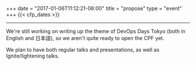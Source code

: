 +++
date = "2017-01-06T11:12:21-06:00"
title = "propose"
type = "event"
+++
  {{< cfp_dates >}}

<hr>

We're still working on writing up the theme of DevOps Days Tokyo (both in English and 日本語), so we aren't quite ready to open the CPF yet.

We plan to have both regular talks and presentations, as well as Ignite/lightening talks.